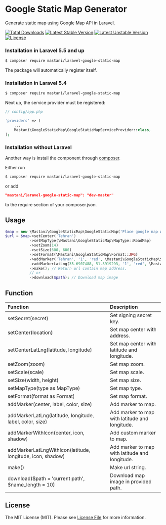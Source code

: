 # Google Static Map Generator

Generate static map using Google Map API in Laravel.

[![Total Downloads](https://poser.pugx.org/mastani/laravel-google-static-map/downloads)](https://packagist.org/packages/mastani/laravel-google-static-map)
[![Latest Stable Version](https://poser.pugx.org/mastani/laravel-google-static-map/v/stable)](https://packagist.org/packages/mastani/laravel-google-static-map)
[![Latest Unstable Version](https://poser.pugx.org/mastani/laravel-google-static-map/v/unstable)](https://packagist.org/packages/mastani/laravel-google-static-map)
[![License](https://poser.pugx.org/mastani/laravel-google-static-map/license)](https://packagist.org/packages/mastani/laravel-google-static-map)

### Installation in Laravel 5.5 and up

```bash
$ composer require mastani/laravel-google-static-map
```

The package will automatically register itself.

### Installation in Laravel 5.4

```bash
$ composer require mastani/laravel-google-static-map
```

Next up, the service provider must be registered:

```php
// config/app.php

'providers' => [
    ...
    Mastani\GoogleStaticMap\GoogleStaticMapServiceProvider::class,
];
```

### Installation without Laravel

Another way is install the component through [composer](https://getcomposer.org/download/).

Either run
```bash
$ composer require mastani/laravel-google-static-map
```
or add
```json
"mastani/laravel-google-static-map": "dev-master"
```
to the require section of your composer.json.

## Usage

```php
$map = new \Mastani\GoogleStaticMap\GoogleStaticMap('Place google map API key or leave it empty');
$url = $map->setCenter('Tehran')
           ->setMapType(\Mastani\GoogleStaticMap\MapType::RoadMap)
           ->setZoom(14)
           ->setSize(600, 600)
           ->setFormat(\Mastani\GoogleStaticMap\Format::JPG)
           ->addMarker('Tehran', '1', 'red', \Mastani\GoogleStaticMap\Size::Small)
           ->addMarkerLatLng(35.6907488, 51.3919293, '1', 'red', \Mastani\GoogleStaticMap\Size::Small)
           ->make(); // Return url contain map address.
           // or
           ->download($path); // Download map image
```

## Function

| Function | Description |
| :--- | :--- |
| setSecret(secret) | Set signing secret key. |
| setCenter(location) | Set map center with address. |
| setCenterLatLng(latitude, longitude) | Set map center with latitude and longitude. |
| setZoom(zoom) | Set map zoom. |
| setScale(scale) | Set map scale. |
| setSize(width, height) | Set map size. |
| setMapType(type as MapType) | Set map type. |
| setFormat(format as Format) | Set map format. |
| addMarker(center, label, color, size) | Add marker to map. |
| addMarkerLatLng(latitude, longitude, label, color, size) | Add marker to map with latitude and longitude. |
| addMarkerWithIcon(center, icon, shadow) | Add custom marker to map. |
| addMarkerLatLngWithIcon(latitude, longitude, icon, shadow) | Add marker to map with latitude and longitude. |
| make() | Make url string. |
| download($path = 'current path', $name_length = 10) | Download map image in provided path. |

## License

The MIT License (MIT). Please see [License File](LICENSE.md) for more information.
